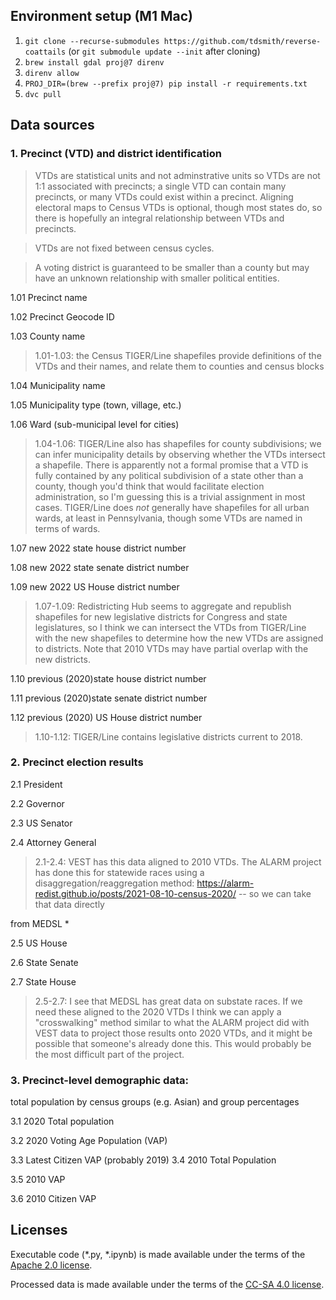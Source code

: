 ## Environment setup (M1 Mac)

1. `git clone --recurse-submodules https://github.com/tdsmith/reverse-coattails` (or `git submodule update --init` after cloning)
1. `brew install gdal proj@7 direnv`
1. `direnv allow`
1. `PROJ_DIR=(brew --prefix proj@7) pip install -r requirements.txt`
1. `dvc pull`

## Data sources

### 1. Precinct (VTD) and district identification

> VTDs are statistical units and not adminstrative units so VTDs are not 1:1 associated with precincts;
a single VTD can contain many precincts, or many VTDs could exist within a precinct.
Aligning electoral maps to Census VTDs is optional, though most states do, so there is hopefully an integral relationship between VTDs and precincts.

> VTDs are not fixed between census cycles.

> A voting district is guaranteed to be smaller than a county but may have an unknown relationship with smaller political entities.

1.01   Precinct name

1.02   Precinct Geocode ID

1.03   County name

> 1.01-1.03: the Census TIGER/Line shapefiles provide definitions of the VTDs and their names, and relate them to counties and census blocks

1.04   Municipality name

1.05   Municipality type (town, village, etc.)

1.06   Ward (sub-municipal level for cities)

> 1.04-1.06: TIGER/Line also has shapefiles for county subdivisions; we can infer municipality details by observing whether the VTDs intersect a shapefile. There is apparently not a formal promise that a VTD is fully contained by any political subdivision of a state other than a county, though you'd think that would facilitate election administration, so I'm guessing this is a trivial assignment in most cases.
TIGER/Line does *not* generally have shapefiles for all urban wards, at least in Pennsylvania, though some VTDs are named in terms of wards.


1.07   new 2022 state house district number

1.08   new 2022 state senate district number

1.09   new 2022 US House district number

> 1.07-1.09: Redistricting Hub seems to aggregate and republish shapefiles for new legislative districts for Congress and state legislatures, so I think we can intersect the VTDs from TIGER/Line with the new shapefiles to determine how the new VTDs are assigned to districts. Note that 2010 VTDs may have partial overlap with the new districts.

1.10   previous (2020)state house district number

1.11   previous (2020)state senate district number

1.12   previous (2020) US House district number

> 1.10-1.12: TIGER/Line contains legislative districts current to 2018.

### 2. Precinct election results

2.1   President

2.2   Governor

2.3   US Senator

2.4   Attorney General

> 2.1-2.4: VEST has this data aligned to 2010 VTDs. The ALARM project has done this for statewide races using a disaggregation/reaggregation method: https://alarm-redist.github.io/posts/2021-08-10-census-2020/ -- so we can take that data directly

from MEDSL *

2.5   US House

2.6   State Senate

2.7   State House

 > 2.5-2.7: I see that MEDSL has great data on substate races. If we need these aligned to the 2020 VTDs I think we can apply a "crosswalking" method similar to what the ALARM project did with VEST data to project those results onto 2020 VTDs, and it might be possible that someone's already done this. This would probably be the most difficult part of the project.

###  3. Precinct-level demographic data:

total population by census groups (e.g. Asian) and group percentages

3.1   2020 Total population

3.2   2020 Voting Age Population (VAP)

3.3   Latest Citizen VAP (probably 2019)
3.4   2010 Total Population

3.5   2010 VAP

3.6   2010 Citizen VAP

## Licenses

Executable code (*.py, *.ipynb) is made available under the terms of the [Apache 2.0 license](APACHE-2.0).

Processed data is made available under the terms of the [CC-SA 4.0 license](LICENSE).